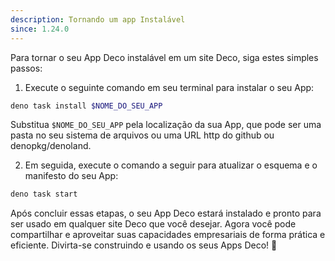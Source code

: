 ```yaml
---
description: Tornando um app Instalável
since: 1.24.0
---
```


Para tornar o seu App Deco instalável em um site Deco, siga estes simples passos:

1. Execute o seguinte comando em seu terminal para instalar o seu App:

```bash
deno task install $NOME_DO_SEU_APP
```

Substitua `$NOME_DO_SEU_APP` pela localização da sua App, que pode ser uma pasta no seu sistema de arquivos ou uma URL http do github ou denopkg/denoland.

2. Em seguida, execute o comando a seguir para atualizar o esquema e o manifesto do seu App:

```bash
deno task start
```

Após concluir essas etapas, o seu App Deco estará instalado e pronto para ser usado em qualquer site Deco que você desejar. Agora você pode compartilhar e aproveitar suas capacidades empresariais de forma prática e eficiente. Divirta-se construindo e usando os seus Apps Deco! 🚀
